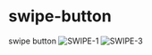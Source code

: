 # swipe-button
swipe button
![SWIPE-1](https://user-images.githubusercontent.com/116654316/210175258-7d8ea918-89c4-4439-80d1-ec9efcb5e809.png)
![SWIPE-3](https://user-images.githubusercontent.com/116654316/210175261-f7834e4b-7329-44a7-9164-c72e135e5423.png)
